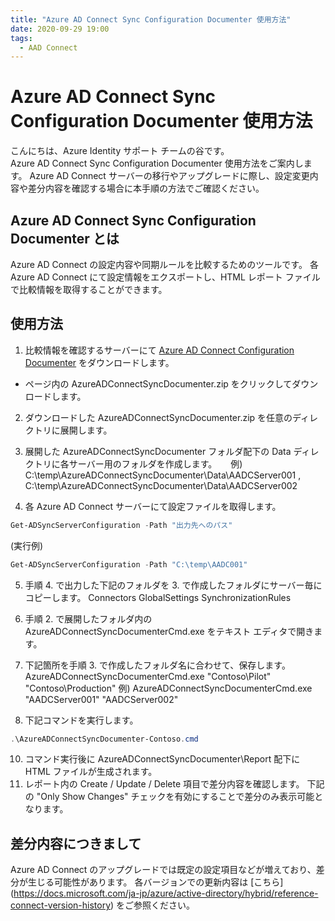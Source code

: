 ```yaml
---
title: "Azure AD Connect Sync Configuration Documenter 使用方法"
date: 2020-09-29 19:00
tags:
  - AAD Connect
---
```


# Azure AD Connect Sync Configuration Documenter 使用方法

こんにちは、Azure Identity サポート チームの谷です。   
Azure AD Connect Sync Configuration Documenter 使用方法をご案内します。
Azure AD Connect サーバーの移行やアップグレードに際し、設定変更内容や差分内容を確認する場合に本手順の方法でご確認ください。


## Azure AD Connect Sync Configuration Documenter とは
Azure AD Connect の設定内容や同期ルールを比較するためのツールです。
各 Azure AD Connect にて設定情報をエクスポートし、HTML レポート ファイルで比較情報を取得することができます。


## 使用方法
1. 比較情報を確認するサーバーにて [Azure AD Connect Configuration Documenter](https://github.com/Microsoft/AADConnectConfigDocumenter/releases) をダウンロードします。
 * ページ内の AzureADConnectSyncDocumenter.zip をクリックしてダウンロードします。  
2. ダウンロードした AzureADConnectSyncDocumenter.zip を任意のディレクトリに展開します。
3. 展開した AzureADConnectSyncDocumenter フォルダ配下の Data ディレクトリに各サーバー用のフォルダを作成します。
　 例) C:\temp\AzureADConnectSyncDocumenter\Data\AADCServer001 , C:\temp\AzureADConnectSyncDocumenter\Data\AADCServer002

4. 各 Azure AD Connect サーバーにて設定ファイルを取得します。
```PowerShell 
Get-ADSyncServerConfiguration -Path "出力先へのパス"
```
(実行例)
```PowerShell 
Get-ADSyncServerConfiguration -Path "C:\temp\AADC001"
```
5. 手順 4. で出力した下記のフォルダを 3. で作成したフォルダにサーバー毎にコピーします。
     Connectors
     GlobalSettings
     SynchronizationRules

6. 手順 2. で展開したフォルダ内の AzureADConnectSyncDocumenterCmd.exe をテキスト エディタで開きます。
7. 下記箇所を手順 3. で作成したフォルダ名に合わせて、保存します。
   AzureADConnectSyncDocumenterCmd.exe "Contoso\Pilot" "Contoso\Production"
   例) AzureADConnectSyncDocumenterCmd.exe "AADCServer001" "AADCServer002"
8. 下記コマンドを実行します。
```PowerShell 
.\AzureADConnectSyncDocumenter-Contoso.cmd
```
10. コマンド実行後に AzureADConnectSyncDocumenter\Report 配下に HTML ファイルが生成されます。
11. レポート内の Create / Update / Delete 項目で差分内容を確認します。
    下記の "Only Show Changes" チェックを有効にすることで差分のみ表示可能となります。


## 差分内容につきまして
Azure AD Connect のアップグレードでは既定の設定項目などが増えており、差分が生じる可能性があります。
各バージョンでの更新内容は [こちら] (https://docs.microsoft.com/ja-jp/azure/active-directory/hybrid/reference-connect-version-history) をご参照ください。


